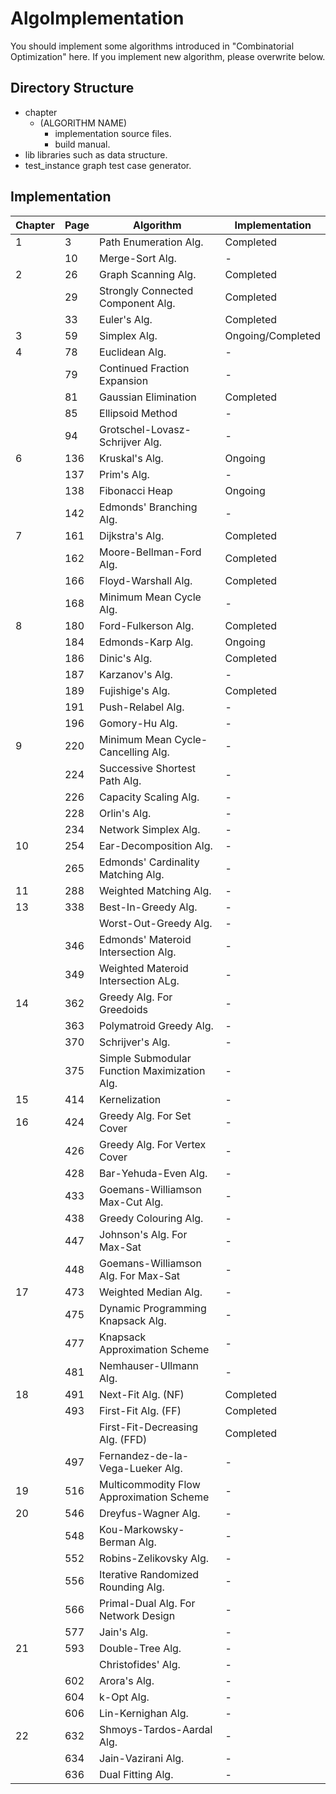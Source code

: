 # AlgoImplementation
You should implement some algorithms introduced in "Combinatorial Optimization" here.
If you implement new algorithm, please overwrite below.

## Directory Structure
- chapter
    - (ALGORITHM NAME)
        - implementation source files.
        - build manual.
- lib
    libraries such as data structure.
- test_instance
    graph test case generator.

## Implementation

| Chapter | Page | Algorithm                                    | Implementation    |
| ------- | ---- | -------------------------------------------- | ----------------- |
| 1       | 3    | Path Enumeration Alg.                        | Completed         |
|         | 10   | Merge-Sort Alg.                              | -                 |
| 2       | 26   | Graph Scanning Alg.                          | Completed         |
|         | 29   | Strongly Connected Component Alg.            | Completed         |
|         | 33   | Euler's Alg.                                 | Completed         |
| 3       | 59   | Simplex Alg.                                 | Ongoing/Completed |
| 4       | 78   | Euclidean Alg.                               | -                 |
|         | 79   | Continued Fraction Expansion                 | -                 |
|         | 81   | Gaussian Elimination                         | Completed         |
|         | 85   | Ellipsoid Method                             | -                 |
|         | 94   | Grotschel-Lovasz-Schrijver Alg.              | -                 |
| 6       | 136  | Kruskal's Alg.                               | Ongoing           |
|         | 137  | Prim's Alg.                                  | -                 |
|         | 138  | Fibonacci Heap                               | Ongoing           |
|         | 142  | Edmonds' Branching Alg.                      | -                 |
| 7       | 161  | Dijkstra's Alg.                              | Completed         |
|         | 162  | Moore-Bellman-Ford Alg.                      | Completed         |
|         | 166  | Floyd-Warshall Alg.                          | Completed         |
|         | 168  | Minimum Mean Cycle Alg.                      | -                 |
| 8       | 180  | Ford-Fulkerson Alg.                          | Completed         |
|         | 184  | Edmonds-Karp Alg.                            | Ongoing           |
|         | 186  | Dinic's Alg.                                 | Completed         |
|         | 187  | Karzanov's Alg.                              | -                 |
|         | 189  | Fujishige's Alg.                             | Completed         |
|         | 191  | Push-Relabel Alg.                            | -                 |
|         | 196  | Gomory-Hu Alg.                               | -                 |
| 9       | 220  | Minimum Mean Cycle-Cancelling Alg.           | -                 |
|         | 224  | Successive Shortest Path Alg.                | -                 |
|         | 226  | Capacity Scaling Alg.                        | -                 |
|         | 228  | Orlin's Alg.                                 | -                 |
|         | 234  | Network Simplex Alg.                         | -                 |
| 10      | 254  | Ear-Decomposition Alg.                       | -                 |
|         | 265  | Edmonds' Cardinality Matching Alg.           | -                 |
| 11      | 288  | Weighted Matching Alg.                       | -                 |
| 13      | 338  | Best-In-Greedy Alg.                          | -                 |
|         |      | Worst-Out-Greedy Alg.                        | -                 |
|         | 346  | Edmonds' Materoid Intersection Alg.          | -                 |
|         | 349  | Weighted Materoid Intersection ALg.          | -                 |
| 14      | 362  | Greedy Alg. For Greedoids                    | -                 |
|         | 363  | Polymatroid Greedy Alg.                      | -                 |
|         | 370  | Schrijver's Alg.                             | -                 |
|         | 375  | Simple Submodular Function Maximization Alg. | -                 |
| 15      | 414  | Kernelization                                | -                 |
| 16      | 424  | Greedy Alg. For Set Cover                    | -                 |
|         | 426  | Greedy Alg. For Vertex Cover                 | -                 |
|         | 428  | Bar-Yehuda-Even Alg.                         | -                 |
|         | 433  | Goemans-Williamson Max-Cut Alg.              | -                 |
|         | 438  | Greedy Colouring Alg.                        | -                 |
|         | 447  | Johnson's Alg. For Max-Sat                   | -                 |
|         | 448  | Goemans-Williamson Alg. For Max-Sat          | -                 |
| 17      | 473  | Weighted Median Alg.                         | -                 |
|         | 475  | Dynamic Programming Knapsack Alg.            | -                 |
|         | 477  | Knapsack Approximation Scheme                | -                 |
|         | 481  | Nemhauser-Ullmann Alg.                       | -                 |
| 18      | 491  | Next-Fit Alg. (NF)                           | Completed         |
|         | 493  | First-Fit Alg. (FF)                          | Completed         |
|         |      | First-Fit-Decreasing Alg. (FFD)              | Completed         |
|         | 497  | Fernandez-de-la-Vega-Lueker Alg.             | -                 |
| 19      | 516  | Multicommodity Flow Approximation Scheme     | -                 |
| 20      | 546  | Dreyfus-Wagner Alg.                          | -                 |
|         | 548  | Kou-Markowsky-Berman Alg.                    | -                 |
|         | 552  | Robins-Zelikovsky Alg.                       | -                 |
|         | 556  | Iterative Randomized Rounding Alg.           | -                 |
|         | 566  | Primal-Dual Alg. For Network Design          | -                 |
|         | 577  | Jain's Alg.                                  | -                 |
| 21      | 593  | Double-Tree Alg.                             | -                 |
|         |      | Christofides' Alg.                           | -                 |
|         | 602  | Arora's Alg.                                 | -                 |
|         | 604  | k-Opt Alg.                                   | -                 |
|         | 606  | Lin-Kernighan Alg.                           | -                 |
| 22      | 632  | Shmoys-Tardos-Aardal Alg.                    | -                 |
|         | 634  | Jain-Vazirani Alg.                           | -                 |
|         | 636  | Dual Fitting Alg.                            | -                 |

